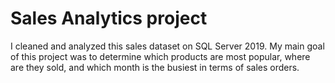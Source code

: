 # Sales Analytics project 
I cleaned and analyzed this sales dataset on SQL Server 2019. My main goal of this project was to determine which products are most popular, where are they sold, and which month is the busiest in terms of sales orders.  

